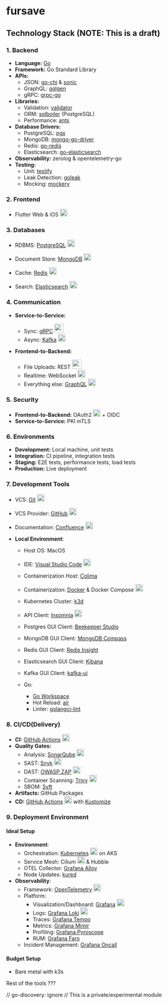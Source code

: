 # fursave

## Technology Stack (NOTE: This is a draft)

### 1. Backend

- **Language:** [Go](https://go.dev/) <img height="12.5" src="https://cdn.simpleicons.org/go/00ADD8?viewbox=auto" />
- **Framework:** Go Standard Library
- **APIs:**
  - JSON: [go-chi](https://github.com/go-chi/chi) & [sonic](https://github.com/bytedance/sonic)
  - GraphQL: [gqlgen](https://gqlgen.com/)
  - gRPC: [grpc-go](https://github.com/grpc/grpc-go)
- **Libraries:**
  - Validation: [validator](https://github.com/go-playground/validator)
  - ORM: [sqlboiler](https://github.com/volatiletech/sqlboiler) (PostgreSQL)
  - Performance: [ants](https://github.com/panjf2000/ants)
- **Database Drivers:**
  - PostgreSQL: [pgx](https://github.com/jackc/pgx)
  - MongoDB: [mongo-go-driver](https://github.com/mongodb/mongo-go-driver)
  - Redis: [go-redis](https://github.com/redis/go-redis)
  - Elasticsearch: [go-elasticsearch](https://github.com/elastic/go-elasticsearch)
- **Observability:** zerolog & opentelemetry-go
- **Testing:**
  - Unit: [testify](https://github.com/stretchr/testify)
  - Leak Detection: [goleak](https://github.com/uber-go/goleak)
  - Mocking: [mockery](https://github.com/vektra/mockery)

### 2. Frontend

- Flutter Web & iOS <img height="20" src="https://cdn.jsdelivr.net/gh/devicons/devicon@latest/icons/flutter/flutter-original.svg" />

### 3. Databases

- RDBMS: [PostgreSQL](https://www.postgresql.org/) <img height="20" src="https://cdn.jsdelivr.net/gh/devicons/devicon@latest/icons/postgresql/postgresql-original.svg" />
- Document Store: [MongoDB](https://www.mongodb.com/) <img height="20" src="https://cdn.jsdelivr.net/gh/devicons/devicon@latest/icons/mongodb/mongodb-original.svg" />

- Cache: [Redis](https://redis.io/) <img height="20" src="https://cdn.simpleicons.org/redis/FF4438?viewbox=auto" />
- Search: [Elasticsearch](https://www.elastic.co/elasticsearch) <img height="20" src="https://cdn.jsdelivr.net/gh/devicons/devicon@latest/icons/elasticsearch/elasticsearch-original.svg" />

### 4. Communication

- **Service-to-Service:**
  - Sync: [gRPC](https://grpc.io/) <img height="25" src="https://raw.githubusercontent.com/marwin1991/profile-technology-icons/refs/heads/main/icons/grpc.png" />
  - Async: [Kafka](https://kafka.apache.org/) <img height="20" src="https://cdn.jsdelivr.net/gh/devicons/devicon@latest/icons/apachekafka/apachekafka-original.svg" />

- **Frontend-to-Backend:**
  - File Uploads: REST <img height="25" src="https://raw.githubusercontent.com/marwin1991/profile-technology-icons/refs/heads/main/icons/rest.png" />
  - Realtime: WebSocket <img height="20" src="https://raw.githubusercontent.com/marwin1991/profile-technology-icons/refs/heads/main/icons/websocket.png" />
  - Everything else: [GraphQL](https://graphql.org/) <img height="20" src="https://cdn.jsdelivr.net/gh/devicons/devicon@latest/icons/graphql/graphql-plain.svg" />

### 5. Security

- **Frontend-to-Backend:** OAuth2 <img height="20" src="https://cdn.jsdelivr.net/gh/devicons/devicon@latest/icons/oauth/oauth-original.svg" /> + OIDC
- **Service-to-Service:** PKI mTLS

### 6. Environments

- **Development:** Local machine, unit tests
- **Integration:** CI pipeline, integration tests
- **Staging:** E2E tests, performance tests, load tests
- **Production:** Live deployment

### 7. Development Tools

- VCS: [Git](https://git-scm.com/) <img height="20" src="https://cdn.jsdelivr.net/gh/devicons/devicon@latest/icons/git/git-original.svg" />
- VCS Provider: [GitHub](https://github.com) <img height="20" src="https://cdn.jsdelivr.net/gh/devicons/devicon@latest/icons/github/github-original.svg" />
- Documentation: [Confluence](https://www.atlassian.com/software/confluence) <img height="20" src="https://cdn.jsdelivr.net/gh/devicons/devicon@latest/icons/confluence/confluence-original.svg" />

- **Local Environment**:
  - Host OS: MacOS
  - IDE: [Visual Studio Code](https://code.visualstudio.com/) <img height="20" src="https://cdn.jsdelivr.net/gh/devicons/devicon@latest/icons/vscode/vscode-original.svg" />

  - Containerization Host: [Colima](https://github.com/abiosoft/colima)
  - Containerization: [Docker](https://www.docker.com/) & Docker Compose <img height="20" src="https://cdn.jsdelivr.net/gh/devicons/devicon@latest/icons/docker/docker-original.svg" />
  - Kubernetes Cluster: [k3d](https://k3d.io/)
  - API Client: [Insomnia](https://insomnia.rest/) <img height="20" src="https://cdn.jsdelivr.net/gh/devicons/devicon@latest/icons/insomnia/insomnia-original.svg" />
  - Postgres GUI Client: [Beekeeper Studio](https://www.beekeeperstudio.io/)
  - MongoDB GUI Client: [MongoDB Compass](https://www.mongodb.com/products/tools/compass)
  - Redis GUI Client: [Redis Insight](https://redis.io/insight/)
  - Elasticsearch GUI Client: [Kibana](https://www.elastic.co/kibana)
  - Kafka GUI Client: [kafka-ui](https://github.com/provectus/kafka-ui)
  - Go:
    - [Go Workspace](https://go.dev/doc/tutorial/workspaces)
    - Hot Reload: [air](https://github.com/air-verse/air)
    - Linter: [golangci-lint](https://github.com/golangci/golangci-lint)

### 8. CI/CD(Delivery)

- **CI:** [GitHub Actions](https://github.com/features/actions) <img height="20" src="https://cdn.jsdelivr.net/gh/devicons/devicon@latest/icons/githubactions/githubactions-original.svg" />
- **Quality Gates:**
  - Analysis: [SonarQube](https://www.sonarsource.com/products/sonarqube/) <img height="20" src="https://cdn.simpleicons.org/sonarcloud/F3702A?viewbox=auto" />
  - SAST: [Snyk](https://snyk.io/) <img height="20" src="https://cdn.simpleicons.org/snyk/4C4A73?viewbox=auto" />
  - DAST: [OWASP ZAP](https://www.zaproxy.org/) <img height="20" src="https://cdn.simpleicons.org/owasp/000000?viewbox=auto" />
  - Container Scanning: [Trivy](https://trivy.dev/) <img height="20" src="https://cdn.simpleicons.org/trivy/1904DA?viewbox=auto" />
  - SBOM: [Syft](https://github.com/anchore/syft)
- **Artifacts:** GitHub Packages
- **CD:** [GitHub Actions](https://github.com/features/actions) <img height="20" src="https://cdn.jsdelivr.net/gh/devicons/devicon@latest/icons/githubactions/githubactions-original.svg" /> with [Kustomize](https://kustomize.io/)

### 9. Deployment Environment

#### Ideal Setup

- **Environment**:
  - Orchestration: [Kubernetes](https://kubernetes.io/) <img height="20" src="https://cdn.simpleicons.org/kubernetes/326CE5?viewbox=auto" /> on AKS
  - Service Mesh: Cilium <img height="20" src="https://cdn.simpleicons.org/cilium/F8C517?viewbox=auto" />  & Hubble
  - OTEL Collector: [Grafana Alloy](https://grafana.com/oss/alloy-opentelemetry-collector/)
  - Node Updates: [kured](https://kured.dev/)
- **Observability**:
  - Framework: [OpenTelemetry](https://opentelemetry.io/) <img height="20" src="https://cdn.jsdelivr.net/gh/devicons/devicon@latest/icons/opentelemetry/opentelemetry-original.svg" />
  - Platform:
    - Visualization/Dashboard: [Grafana](https://grafana.com/oss/grafana/) <img height="20" src="https://raw.githubusercontent.com/marwin1991/profile-technology-icons/refs/heads/main/icons/grafana.png" />
    - Logs: [Grafana Loki](https://grafana.com/oss/loki/) <img height="20" src="https://raw.githubusercontent.com/marwin1991/profile-technology-icons/refs/heads/main/icons/loki.png" />
    - Traces: [Grafana Tempo](https://grafana.com/oss/tempo/)
    - Metrics: [Grafana Mimir](https://grafana.com/oss/mimir/)
    - Profiling: [Grafana Pyroscope](https://grafana.com/oss/pyroscope/)
    - RUM: [Grafana Faro](https://grafana.com/oss/faro/)
  - Incident Management: [Grafana Oncall](https://grafana.com/products/cloud/oncall/)

#### Budget Setup

- Bare metal with k3s

Rest of the tools ???

// go-discovery: ignore
// This is a private/experimental module
